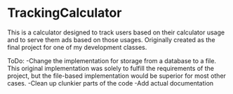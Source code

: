 # TrackingCalculator
This is a calculator designed to track users based on their calculator usage and to serve them ads based on those usages. Originally created as the final project for one of my development classes.

ToDo:
-Change the implementation for storage from a database to a file. This original implementation was solely to fulfill the requirements of the project, but the file-based implementation would be superior for most other cases.
-Clean up clunkier parts of the code
-Add actual documentation
